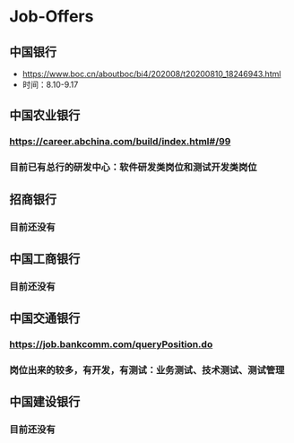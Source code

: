 # Job-Offers
## 中国银行
* https://www.boc.cn/aboutboc/bi4/202008/t20200810_18246943.html
* 时间：8.10-9.17

## 中国农业银行
### https://career.abchina.com/build/index.html#/99
### 目前已有总行的研发中心：软件研发类岗位和测试开发类岗位

## 招商银行
### 目前还没有

## 中国工商银行
### 目前还没有

## 中国交通银行
### https://job.bankcomm.com/queryPosition.do
### 岗位出来的较多，有开发，有测试：业务测试、技术测试、测试管理

## 中国建设银行
### 目前还没有
